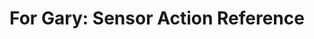 ---
layout: default
category: bts
tags: ["LED","openframeworks"]
video: "https://player.vimeo.com/video/154808397?badge=0&amp;autopause=0&amp;player_id=0&amp;app_id=72231"
title: "For Gary: Sensor Action Reference"
thumbnail: "https://i.vimeocdn.com/video/555395552_295x166.jpg?r=pad"
---